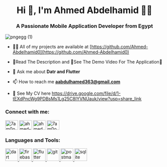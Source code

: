 <h1 align="center">Hi 👋, I'm Ahmed Abdelhamid 👨‍💻</h1>
<h3 align="center">A Passionate Mobile Application Developer from Egypt</h3>

![pngegg (1)](https://user-images.githubusercontent.com/121736377/227211966-240aff34-5e55-41c5-8c90-dd74df4a6c32.png)

- 👨‍💻 All of my projects are available at [https://github.com/Ahmed-Abdelhamid0](https://github.com/Ahmed-Abdelhamid0)

- 📃Read The Description and 🎥See The Demo Video For The Application📱

- 💬 Ask me about **Datr and Flutter**

- 📫 How to reach me **aabdulhamed363@gmail.com**

- 📄 See My CV here https://drive.google.com/file/d/1-tEXdPncWg9PDBsMs1Lg25C8IYVNUauk/view?usp=share_link

<h3 align="left">Connect with me:</h3>
<p align="left">
<a href="https://twitter.com/7am0odx99" target="blank"><img align="center" src="https://raw.githubusercontent.com/rahuldkjain/github-profile-readme-generator/master/src/images/icons/Social/twitter.svg" alt="7am0odx99" height="30" width="40" /></a>
<a href="https://linkedin.com/in/ahmed-abdelhamid-05657625a" target="blank"><img align="center" src="https://raw.githubusercontent.com/rahuldkjain/github-profile-readme-generator/master/src/images/icons/Social/linked-in-alt.svg" alt="ahmed-abdelhamid-05657625a" height="30" width="40" /></a>
<a href="https://fb.com/ahmed.abdelhamid.5209" target="blank"><img align="center" src="https://raw.githubusercontent.com/rahuldkjain/github-profile-readme-generator/master/src/images/icons/Social/facebook.svg" alt="ahmed.abdelhamid.5209" height="30" width="40" /></a>
<a href="https://instagram.com/7am0odx99" target="blank"><img align="center" src="https://raw.githubusercontent.com/rahuldkjain/github-profile-readme-generator/master/src/images/icons/Social/instagram.svg" alt="7am0odx99" height="30" width="40" /></a>
</p>

<h3 align="left">Languages and Tools:</h3>
<p align="left"> <a href="https://dart.dev" target="_blank" rel="noreferrer"> <img src="https://www.vectorlogo.zone/logos/dartlang/dartlang-icon.svg" alt="dart" width="40" height="40"/> </a> <a href="https://firebase.google.com/" target="_blank" rel="noreferrer"> <img src="https://www.vectorlogo.zone/logos/firebase/firebase-icon.svg" alt="firebase" width="40" height="40"/> </a> <a href="https://flutter.dev" target="_blank" rel="noreferrer"> <img src="https://www.vectorlogo.zone/logos/flutterio/flutterio-icon.svg" alt="flutter" width="40" height="40"/> </a> <a href="https://git-scm.com/" target="_blank" rel="noreferrer"> <img src="https://www.vectorlogo.zone/logos/git-scm/git-scm-icon.svg" alt="git" width="40" height="40"/> </a> <a href="https://postman.com" target="_blank" rel="noreferrer"> <img src="https://www.vectorlogo.zone/logos/getpostman/getpostman-icon.svg" alt="postman" width="40" height="40"/> </a> <a href="https://www.sqlite.org/" target="_blank" rel="noreferrer"> <img src="https://www.vectorlogo.zone/logos/sqlite/sqlite-icon.svg" alt="sqlite" width="40" height="40"/> </a> </p>
